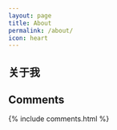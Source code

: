 ```yaml
---
layout: page
title: About
permalink: /about/
icon: heart
---
```


## 关于我


## Comments

{% include comments.html %}
